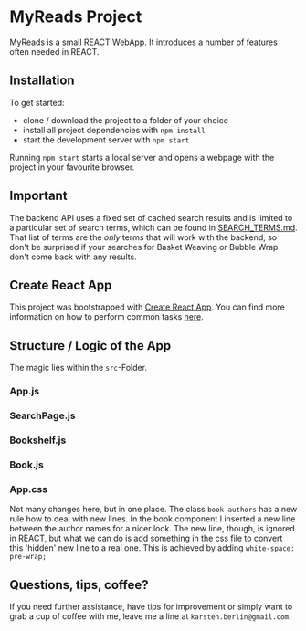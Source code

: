 # MyReads Project

MyReads is a small REACT WebApp. It introduces a number of features often needed in REACT.


## Installation

To get started:

* clone / download the project to a folder of your choice
* install all project dependencies with `npm install`
* start the development server with `npm start`

Running `npm start` starts a local server and opens a webpage with the project
in your favourite browser.


## Important
The backend API uses a fixed set of cached search results and is limited to a particular set of search terms, which can be found in [SEARCH_TERMS.md](SEARCH_TERMS.md). That list of terms are the _only_ terms that will work with the backend, so don't be surprised if your searches for Basket Weaving or Bubble Wrap don't come back with any results.


## Create React App

This project was bootstrapped with [Create React App](https://github.com/facebookincubator/create-react-app). You can find more information on how to perform common tasks [here](https://github.com/facebookincubator/create-react-app/blob/master/packages/react-scripts/template/README.md).


## Structure / Logic of the App

The magic lies within the `src`-Folder.

### App.js
### SearchPage.js
### Bookshelf.js
### Book.js

### App.css
Not many changes here, but in one place. The class `book-authors` has a new rule how to deal with new lines. In the book component I inserted a new line between the author names for a nicer look.
The new line, though, is ignored in REACT, but what we can do is add something in the css file to convert this 'hidden' new line to a real one. This is achieved by adding `white-space: pre-wrap;`






## Questions, tips, coffee?

If you need further assistance, have tips for improvement or simply want to grab a cup of coffee with me, leave me a line at `karsten.berlin@gmail.com`.
